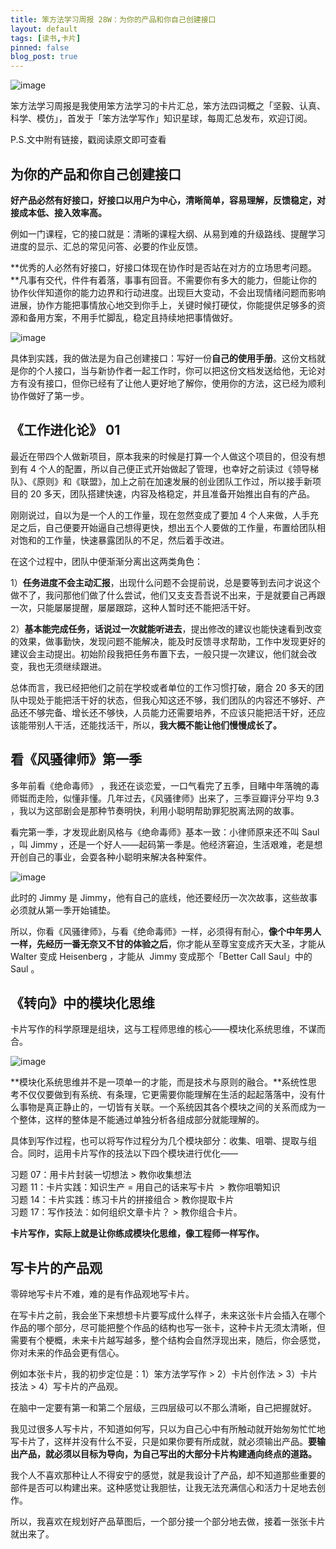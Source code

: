 ```yaml
---
title: 笨方法学习周报 28W：为你的产品和你自己创建接口
layout: default
tags: [读书,卡片]
pinned: false
blog_post: true
---
```


![image](http://upload-images.jianshu.io/upload_images/32598-8d3ffee58bc4430d?imageMogr2/auto-orient/strip%7CimageView2/2/w/1240)

笨方法学习周报是我使用笨方法学习的卡片汇总，笨方法四词概之「坚毅、认真、科学、模仿」，首发于「笨方法学写作」知识星球，每周汇总发布，欢迎订阅。

P.S.文中附有链接，戳阅读原文即可查看

## 为你的产品和你自己创建接口

**好产品必然有好接口，好接口以用户为中心，清晰简单，容易理解，反馈稳定，对接成本低、接入效率高。**

例如一门课程，它的接口就是：清晰的课程大纲、从易到难的升级路线、提醒学习进度的显示、汇总的常见问答、必要的作业反馈。

**优秀的人必然有好接口，好接口体现在协作时是否站在对方的立场思考问题。**凡事有交代，件件有着落，事事有回音。不需要你有多大的能力，但能让你的协作伙伴知道你的能力边界和行动进度。出现巨大变动，不会出现情绪问题而影响进展，协作方能把事情放心地交到你手上，关键时候打硬仗，你能提供足够多的资源和备用方案，不用手忙脚乱，稳定且持续地把事情做好。

![image](http://upload-images.jianshu.io/upload_images/32598-19dd108a98666c9c?imageMogr2/auto-orient/strip%7CimageView2/2/w/1240)

具体到实践，我的做法是为自己创建接口：写好一份**自己的使用手册**。这份文档就是你的个人接口，当与新协作者一起工作时，你可以把这份文档发送给他，无论对方有没有接口，但你已经有了让他人更好地了解你，使用你的方法，这已经为顺利协作做好了第一步。

## 《工作进化论》 01

最近在带四个人做新项目，原本我来的时候是打算一个人做这个项目的，但没有想到有 4 个人的配置，所以自己便正式开始做起了管理，也幸好之前读过《领导梯队》、《原则》和《联盟》，加上之前在加速发展的创业团队工作过，所以接手新项目的 20 多天，团队搭建快速，内容及格稳定，并且准备开始推出自有的产品。

刚刚说过，自以为是一个人的工作量，现在忽然变成了要加 4 个人来做，人手充足之后，自己便要开始逼自己想得更快，想出五个人要做的工作量，布置给团队相对饱和的工作量，快速暴露团队的不足，然后着手改进。

在这个过程中，团队中便渐渐分离出这两类角色：

1）**任务进度不会主动汇报**，出现什么问题不会提前说，总是要等到去问才说这个做不了，我问那他们做了什么尝试，他们又支支吾吾说不出来，于是就要自己再跟一次，只能屡屡提醒，屡屡跟踪，这种人暂时还不能把活干好。

2）**基本能完成任务，话说过一次就能听进去**，提出修改的建议也能快速看到改变的效果，做事勤快，发现问题不能解决，能及时反馈寻求帮助，工作中发现更好的建议会主动提出。初始阶段我把任务布置下去，一般只提一次建议，他们就会改变，我也无须继续跟进。

总体而言，我已经把他们之前在学校或者单位的工作习惯打破，磨合 20 多天的团队中现处于能把活干好的状态，但我心知这还不够，我们团队的内容还不够好、产品还不够完备、增长还不够快，人员能力还需要培养，不应该只能把活干好，还应该能带别人干活，还能找活干，所以，**我大概不能让他们慢慢成长了。**

## 看《风骚律师》第一季

多年前看《绝命毒师》 ，我还在谈恋爱，一口气看完了五季，目睹中年落魄的毒师铤而走险，似懂非懂。几年过去，《风骚律师》出来了，三季豆瓣评分平均 9.3 ，我以为这部剧会是那种节奏明快，利用小聪明帮助罪犯脱离法网的故事。

看完第一季，才发现此剧风格与《绝命毒师》基本一致：小律师原来还不叫 Saul ，叫 Jimmy ，还是一个好人——起码第一季是。他经济窘迫，生活艰难，老是想开创自己的事业，会耍各种小聪明来解决各种案件。

![image](http://upload-images.jianshu.io/upload_images/32598-2f22ee64a68fb4ac?imageMogr2/auto-orient/strip%7CimageView2/2/w/1240)

此时的 Jimmy 是 Jimmy，他有自己的底线，他还要经历一次次故事，这些故事必须就从第一季开始铺垫。

所以，你看《风骚律师》，与看《绝命毒师》一样，必须得有耐心，**像个中年男人一样，先经历一番无奈又不甘的体验之后**，你才能从至尊宝变成齐天大圣，才能从 Walter 变成 Heisenberg ，才能从  Jimmy 变成那个「Better Call Saul」中的 Saul 。

## 《转向》中的模块化思维

卡片写作的科学原理是组块，这与工程师思维的核心——模块化系统思维，不谋而合。

![image](http://upload-images.jianshu.io/upload_images/32598-93b7768b64226a62?imageMogr2/auto-orient/strip%7CimageView2/2/w/1240)

**模块化系统思维并不是一项单一的才能，而是技术与原则的融合。**系统性思考不仅仅要做到有系统、有条理，它更需要你能理解在生活的起起落落中，没有什么事物是真正静止的，一切皆有关联。一个系统因其各个模块之间的关系而成为一个整体，这样的整体是不能通过单独分析各组成部分就能理解的。

具体到写作过程，也可以将写作过程分为几个模块部分：收集、咀嚼、提取与组合。同时，运用卡片写作的技法以下四个模块进行优化——

习题 07：用卡片封装一切想法 > 教你收集想法  
习题 11：卡片实践：知识生产 = 用自己的话来写卡片  > 教你咀嚼知识  
习题 14：卡片实践：练习卡片的拼接组合 > 教你提取卡片  
习题 17：写作技法：如何组织文章卡片？ > 教你组合卡片。

**卡片写作，实际上就是让你练成模块化思维，像工程师一样写作。**

## 写卡片的产品观

零碎地写卡片不难，难的是有作品观地写卡片。

在写卡片之前，我会坐下来想想卡片要写成什么样子，未来这张卡片会插入在哪个作品的哪个部分，尽可能把整个作品的结构也写一张卡，这种卡片无须太清晰，但需要有个梗概，未来卡片越写越多，整个结构会自然浮现出来，随后，你会感觉，你对未来的作品会更有信心。

例如本张卡片，我的初步定位是：1）笨方法学写作 > 2）卡片创作法 > 3）卡片技法 > 4）写卡片的产品观。

在脑中一定要有第一和第二个层级，三四层级可以不那么清晰，自己把握就好。

我见过很多人写卡片，不知道如何写，只以为自己心中有所触动就开始匆匆忙忙地写卡片了，这样并没有什么不妥，只是如果你要有所成就，就必须输出产品。**要输出产品，就必须以目标为导向，为自己写出的大部分卡片构建通向终点的道路。**

我个人不喜欢那种让人不得安宁的感觉，就是我设计了产品，却不知道那些重要的部件是否可以构建出来。这种感觉让我胆怯，让我无法充满信心和活力十足地去创作。

所以，我喜欢在规划好产品草图后，一个部分接一个部分地去做，接着一张张卡片就出来了。

